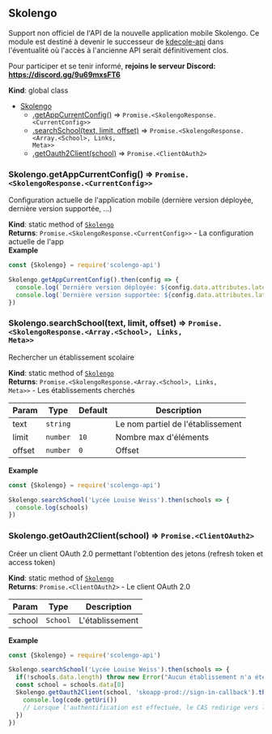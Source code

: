 <a name="Skolengo"></a>

## Skolengo
Support non officiel de l'API de la nouvelle application mobile Skolengo.
Ce module est destiné à devenir le successeur de [kdecole-api](https://github.com/maelgangloff/kdecole-api) dans l'éventualité où l'accès à l'ancienne API serait définitivement clos.

Pour participer et se tenir informé, **rejoins le serveur Discord: https://discord.gg/9u69mxsFT6**

**Kind**: global class  

* [Skolengo](#Skolengo)
    * [.getAppCurrentConfig()](#Skolengo.getAppCurrentConfig) ⇒ <code>Promise.&lt;SkolengoResponse.&lt;CurrentConfig&gt;&gt;</code>
    * [.searchSchool(text, limit, offset)](#Skolengo.searchSchool) ⇒ <code>Promise.&lt;SkolengoResponse.&lt;Array.&lt;School&gt;, Links, Meta&gt;&gt;</code>
    * [.getOauth2Client(school)](#Skolengo.getOauth2Client) ⇒ <code>Promise.&lt;ClientOAuth2&gt;</code>

<a name="Skolengo.getAppCurrentConfig"></a>

### Skolengo.getAppCurrentConfig() ⇒ <code>Promise.&lt;SkolengoResponse.&lt;CurrentConfig&gt;&gt;</code>
Configuration actuelle de l'application mobile (dernière version déployée, dernière version supportée, ...)

**Kind**: static method of [<code>Skolengo</code>](#Skolengo)  
**Returns**: <code>Promise.&lt;SkolengoResponse.&lt;CurrentConfig&gt;&gt;</code> - La configuration actuelle de l'app  
**Example**  
```js
const {Skolengo} = require('scolengo-api')

Skolengo.getAppCurrentConfig().then(config => {
  console.log(`Dernière version déployée: ${config.data.attributes.latestDeployedSkoAppVersion}`)
  console.log(`Dernière version supportée: ${config.data.attributes.latestSupportedSkoAppVersion}`)
})
```
<a name="Skolengo.searchSchool"></a>

### Skolengo.searchSchool(text, limit, offset) ⇒ <code>Promise.&lt;SkolengoResponse.&lt;Array.&lt;School&gt;, Links, Meta&gt;&gt;</code>
Rechercher un établissement scolaire

**Kind**: static method of [<code>Skolengo</code>](#Skolengo)  
**Returns**: <code>Promise.&lt;SkolengoResponse.&lt;Array.&lt;School&gt;, Links, Meta&gt;&gt;</code> - Les établissements cherchés  

| Param | Type | Default | Description |
| --- | --- | --- | --- |
| text | <code>string</code> |  | Le nom partiel de l'établissement |
| limit | <code>number</code> | <code>10</code> | Nombre max d'éléments |
| offset | <code>number</code> | <code>0</code> | Offset |

**Example**  
```js
const {Skolengo} = require('scolengo-api')

Skolengo.searchSchool('Lycée Louise Weiss').then(schools => {
  console.log(schools)
})
```
<a name="Skolengo.getOauth2Client"></a>

### Skolengo.getOauth2Client(school) ⇒ <code>Promise.&lt;ClientOAuth2&gt;</code>
Créer un client OAuth 2.0 permettant l'obtention des jetons (refresh token et access token)

**Kind**: static method of [<code>Skolengo</code>](#Skolengo)  
**Returns**: <code>Promise.&lt;ClientOAuth2&gt;</code> - Le client OAuth 2.0  

| Param | Type | Description |
| --- | --- | --- |
| school | <code>School</code> | L'établissement |

**Example**  
```js
const {Skolengo} = require('scolengo-api')

Skolengo.searchSchool('Lycée Louise Weiss').then(schools => {
  if(!schools.data.length) throw new Error("Aucun établissement n'a été trouvé.")
  const school = schools.data[0]
  Skolengo.getOauth2Client(school, 'skoapp-prod://sign-in-callback').then(oauthClient => {
    console.log(code.getUri())
    // Lorsque l'authentification est effectuée, le CAS redirige vers le callback indiqué avec le code. Ce code permet d'obtenir les refresh token et access token (cf. mécanisme OAuth 2.0)
  })
})
```
